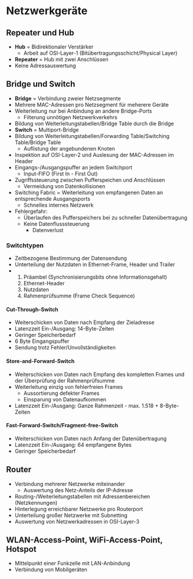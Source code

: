 # Netzwerkgeräte

## Repeater und Hub
- **Hub** = Bidirektionaler Verstärker
  - Arbeit auf OSI-Layer-1 (Bitübertragungsschicht/Physical Layer)
- **Repeater** = Hub mit zwei Anschlüssen
- Keine Adressauswertung

## Bridge und Switch
- **Bridge** = Verbindung zweier Netzsegmente
- Mehrere MAC-Adressen pro Netzsegment für meherere Geräte
- Weiterleitung nur bei Anbindung an andere Bridge-Ports
  - Filterung unnötigen Netzwerkverkehrs
- Bildung von Weiterleitungstabellen/Bridge Table durch die Bridge
- **Switch** = Multiport-Bridge
- Bildung von Weiterleitungstabellen/Forwarding Table/Switching Table/Bridge Table
  - Auflistung der angebundenen Knoten
- Inspektion auf OSI-Layer-2 und Auslesung der MAC-Adressen im Header
- Eingangs-/Ausgangspuffer an jedem Switchport
  - Input-FIFO (First In - First Out)
- Zugriffssteuerung zwischen Pufferspeichen und Anschlüssen
  - Vermeidung von Datenkollisionen
- Switching Fabric = Weiterleitung von empfangenen Daten an entsprechende Ausgangsports
  - Schnelles internes Netzwerk
- Fehlergefahr:
  - Überlaufen des Pufferspeichers bei zu schneller Datenübertragung
  - Keine Datenflusssteuerung
    - Datenverlust

### Switchtypen
- Zeitbezogene Bestimmung der Datensendung
- Unterteilung der Nutzdaten in Ethernet-Frame, Header und Trailer
- 1. Präambel (Synchronisierungsbits ohne Informationsgehalt)
  2. Ethernet-Header
  3. Nutzdaten
  4. Rahmenprüfsumme (Frame Check Sequence)
 
#### Cut-Through-Switch
- Weiterschicken von Daten nach Empfang der Zieladresse
- Latenzzeit Ein-/Ausgang: 14-Byte-Zeiten
- Geringer Speicherbedarf
- 6 Byte Eingangspuffer
- Sendung trotz Fehler/Unvollständigkeiten

#### Store-and-Forward-Switch
- Weiterschicken von Daten nach Empfang des kompletten Frames und der Überprüfung der Rahmenprüfsumme
- Weiterleitung einzig von fehlerfreien Frames
  - Aussortierung defekter Frames
  - Einsparung von Datenaufkommen
- Latenzzeit Ein-/Ausgang: Ganze Rahmenzeit - max. 1.518 + 8-Byte-Zeiten

#### Fast-Forward-Switch/Fragment-free-Switch
- Weiterschicken von Daten nach Anfang der Datenübertragung
- Latenzzeit Ein-/Ausgang: 64 empfangene Bytes
- Geringer Speicherbedarf



## Router
- Verbindung mehrerer Netzwerke miteinander
  - Auswertung des Netz-Anteils der IP-Adresse
- Routing-/Weiterleitungstabellen mit Adressenbereichen (Netzkennungen)
- Hinterlegung erreichbarer Netzwerke pro Routerport
- Unterteilung großer Netzwerke mit Subnetting
- Auswertung von Netzwerkadressen in OSI-Layer-3

## WLAN-Access-Point, WiFi-Access-Point, Hotspot
- Mittelpunkt einer Funkzelle mit LAN-Anbindung
- Verbindung von Mobilgeräten


